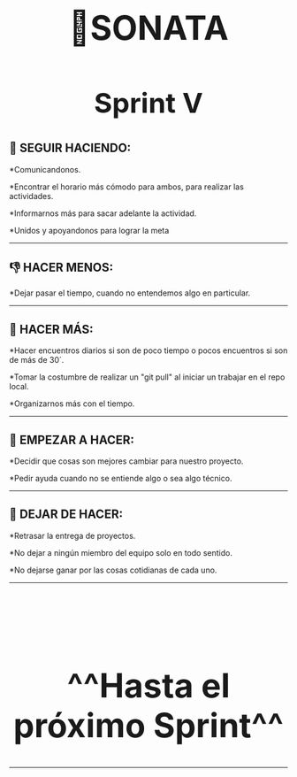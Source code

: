 <div align="center">
    <h1 text-aling="center" style="font-size: 60px;"> 🎼SONATA <h1>
    <h1 text-aling="center" style="font-size: 50px;">Sprint V<h1>
</div>
<h2>💪 SEGUIR HACIENDO:</h2>
<p>*Comunicandonos.</p>
<p>*Encontrar el horario más cómodo para ambos, para realizar las actividades.</p>
<p>*Informarnos más para sacar adelante la actividad.</p>
<p>*Unidos y apoyandonos para lograr la meta</p>
<hr style="border-color:purple;">

<h2>👎 HACER MENOS:</h2>
<p>*Dejar pasar el tiempo, cuando no entendemos algo en particular.</p>
<hr style="border-color:purple;">

<h2>🙌 HACER MÁS:</h2>
<p>*Hacer encuentros diarios si son de poco tiempo o pocos encuentros si son de más de 30´.</p>
<p>*Tomar la costumbre de realizar un "git pull" al iniciar un trabajar en el repo local.
<p>*Organizarnos más con el tiempo.</p>
<hr style="border-color:purple;">

<h2>🤗 EMPEZAR A HACER:</h2>
<p>*Decidir que cosas son mejores cambiar para nuestro proyecto.</p>
<p>*Pedir ayuda cuando no se entiende algo o sea algo técnico.</p>
<hr style="border-color:purple;">

<h2>🥺 DEJAR DE HACER:</h2>
<p>*Retrasar la entrega de proyectos.</p>
<p>*No dejar a ningún miembro del equipo solo en todo sentido.</p>
<p>*No dejarse ganar por las cosas cotidianas de cada uno.</p>
<hr style="border-color:purple;">
<br>
<br>
<br>
<div align="center">
    <h1 text-aling="center" style="font-size: 60px;">^^Hasta el próximo Sprint^^ <h1>
</div>
<hr style="border-color:purple;">
